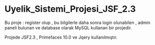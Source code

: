# Uyelik_Sistemi_Projesi_JSF_2.3
Bu proje : register olup , bu bilgilerle daha sonra login olunabilen  ,  admin paneli bulunan ve database olarak MySQL kullanan bir projedir.

Projede JSF2.3 , Primefaces 10.0 ve Jqery kullanılmıştır.

